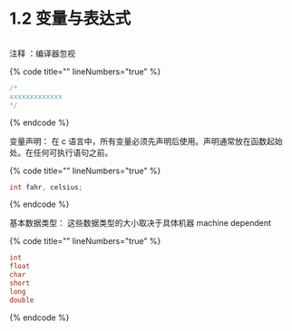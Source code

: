 # 1.2 变量与表达式

<figure><img src="https://labspc.com/wp-content/uploads/2024/01/1705561169-word-image-253-1.png" alt=""><figcaption></figcaption></figure>

注释 ：编译器忽视

{% code title="" lineNumbers="true" %}
```c
/*
xxxxxxxxxxxxx
*/
```
{% endcode %}

变量声明： 在 c 语言中，所有变量必须先声明后使用。声明通常放在函数起始处。在任何可执行语句之前。

{% code title="" lineNumbers="true" %}
```c
int fahr, celsius;
```
{% endcode %}

基本数据类型： 这些数据类型的大小取决于具体机器 machine dependent

{% code title="" lineNumbers="true" %}
```c
int
float
char
short
long
double
```
{% endcode %}

